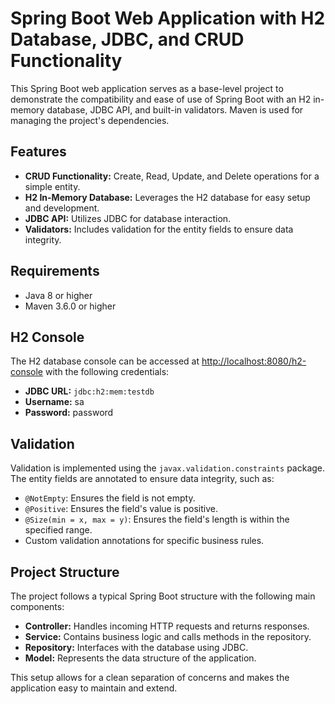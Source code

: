 # Spring Boot Web Application with H2 Database, JDBC, and CRUD Functionality

This Spring Boot web application serves as a base-level project to demonstrate the compatibility and ease of use of Spring Boot with an H2 in-memory database, JDBC API, and built-in validators. Maven is used for managing the project's dependencies.

## Features

- **CRUD Functionality:** Create, Read, Update, and Delete operations for a simple entity.
- **H2 In-Memory Database:** Leverages the H2 database for easy setup and development.
- **JDBC API:** Utilizes JDBC for database interaction.
- **Validators:** Includes validation for the entity fields to ensure data integrity.

## Requirements

- Java 8 or higher
- Maven 3.6.0 or higher

## H2 Console

The H2 database console can be accessed at [http://localhost:8080/h2-console](http://localhost:8080/h2-console) with the following credentials:
- **JDBC URL:** `jdbc:h2:mem:testdb`
- **Username:** sa
- **Password:** password

## Validation

Validation is implemented using the `javax.validation.constraints` package. The entity fields are annotated to ensure data integrity, such as:
- `@NotEmpty`: Ensures the field is not empty.
- `@Positive`: Ensures the field's value is positive.
- `@Size(min = x, max = y)`: Ensures the field's length is within the specified range.
- Custom validation annotations for specific business rules.

## Project Structure

The project follows a typical Spring Boot structure with the following main components:
- **Controller:** Handles incoming HTTP requests and returns responses.
- **Service:** Contains business logic and calls methods in the repository.
- **Repository:** Interfaces with the database using JDBC.
- **Model:** Represents the data structure of the application.

This setup allows for a clean separation of concerns and makes the application easy to maintain and extend.
